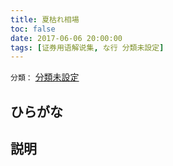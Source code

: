 ```yaml
---
title: 夏枯れ相場
toc: false
date: 2017-06-06 20:00:00
tags: [证券用语解说集, な行 分類未設定]
---
```


`分類：` [分類未設定](/tags/分類未設定/)

## ひらがな



## 説明

